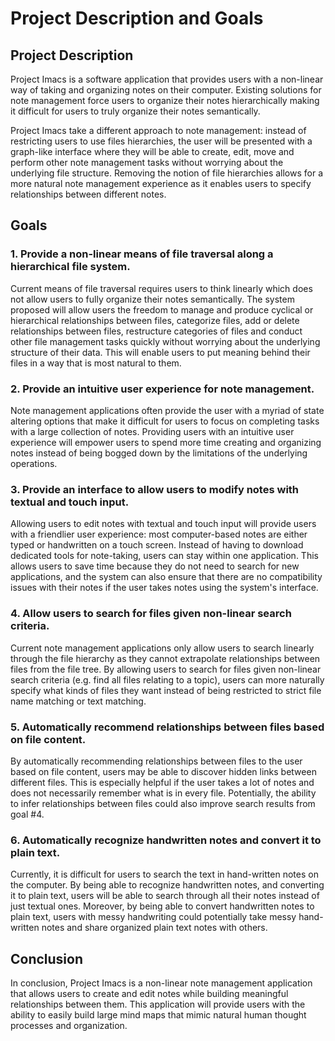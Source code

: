 # Project Description and Goals

## Project Description
Project Imacs is a software application that provides users with a non-linear way of taking and organizing notes on their computer. Existing solutions for note management force users to organize their notes hierarchically making it difficult for users to truly organize their notes semantically.

Project Imacs take a different approach to note management: instead of restricting users to use files hierarchies, the user will be presented with a graph-like interface where they will be able to create, edit, move and perform other note management tasks without worrying about the underlying file structure. Removing the notion of file hierarchies allows for a more natural note management experience as it enables users to specify relationships between different notes.

## Goals
### 1. Provide a non-linear means of file traversal along a hierarchical file system.

Current means of file traversal requires users to think linearly which does not allow users to fully organize their notes semantically. The system proposed will allow users the freedom to manage and produce cyclical or hierarchical relationships between files, categorize files, add or delete relationships between files, restructure categories of files and conduct other file management tasks quickly without worrying about the underlying structure of their data. This will enable users to put meaning behind their files in a way that is most natural to them.

### 2. Provide an intuitive user experience for note management.

Note management applications often provide the user with a myriad of state altering options that make it difficult for users to focus on completing tasks with a large collection of notes. Providing users with an intuitive user experience will empower users to spend more time creating and organizing notes instead of being bogged down by the limitations of the underlying operations.

### 3. Provide an interface to allow users to modify notes with textual and touch input.

Allowing users to edit notes with textual and touch input will provide users with a friendlier user experience: most computer-based notes are either typed or handwritten on a touch screen. Instead of having to download dedicated tools for note-taking, users can stay within one application. This allows users to save time because they do not need to search for new applications, and the system can also ensure that there are no compatibility issues with their notes if the user takes notes using the system's interface.

### 4. Allow users to search for files given non-linear search criteria.

Current note management applications only allow users to search linearly through the file hierarchy as they cannot extrapolate relationships between files from the file tree. By allowing users to search for files given non-linear search criteria (e.g. find all files relating to a topic), users can more naturally specify what kinds of files they want instead of being restricted to strict file name matching or text matching.

### 5. Automatically recommend relationships between files based on file content.

By automatically recommending relationships between files to the user based on file content, users may be able to discover hidden links between different files. This is especially helpful if the user takes a lot of notes and does not necessarily remember what is in every file. Potentially, the ability to infer relationships between files could also improve search results from goal #4.

### 6. Automatically recognize handwritten notes and convert it to plain text.

Currently, it is difficult for users to search the text in hand-written notes on the computer. By being able to recognize handwritten notes, and converting it to plain text, users will be able to search through all their notes instead of just textual ones. Moreover, by being able to convert handwritten notes to plain text, users with messy handwriting could potentially take messy hand-written notes and share organized plain text notes with others.

## Conclusion

In conclusion, Project Imacs is a non-linear note management application that allows users to create and edit notes while building meaningful relationships between them. This application will provide users with the ability to easily build large mind maps that mimic natural human thought processes and organization.
